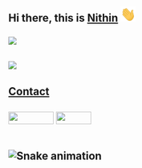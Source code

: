 <h2 align="left">Hi there, this is <a href="https://www.linkedin.com/in/nithin-soundar-2628a6199/" target="_blank" rel="noopener noreferrer">Nithin</a> <img src="https://raw.githubusercontent.com/ABSphreak/ABSphreak/master/gifs/Hi.gif" height="30" />

<a href="https://www.youtube.com/watch?v=dQw4w9WgXcQ"><img src="https://user-images.githubusercontent.com/73097560/115834477-dbab4500-a447-11eb-908a-139a6edaec5c.gif"></a>

<div>
  <a href="https://github.com/nithinsoundar">
   <img align="center" height="100" src="https://github-readme-stats.vercel.app/api/top-langs/?username=nithinsoundar&layout=compact&langs_count=16&theme=dracula"/>
</div>
  
  #### Contact 
<div> 
  <a href="https://www.linkedin.com/in/nithin-soundar-2628a6199/" target="_blank"><img src="https://img.shields.io/badge/-LinkedIn-%230077B5?style=for-the-badge&logo=linkedin&logoColor=white" target="_blank" width="90" height="25"></a> 
  <a href = "mailto: nithinsoundar@gmail.com"><img src="https://img.shields.io/badge/-Gmail-%23333?style=for-the-badge&logo=gmail&logoColor=white" target="_blank" width="70" height="25"></a>
 </br>
</br>
 
  ![Snake animation](https://github.com/nithinsoundar/nithinsoundar/blob/output/github-contribution-grid-snake.svg)
 
</div>
<!--
**nithinsoundar/nithinsoundar** is a ✨ _special_ ✨ repository because its `README.md` (this file) appears on your GitHub profile.

Here are some ideas to get you started:

- 🔭 I’m currently working on ...
- 🌱 I’m currently learning ...
- 👯 I’m looking to collaborate on ...
- 🤔 I’m looking for help with ...
- 💬 Ask me about ...
- 📫 How to reach me: ...
- 😄 Pronouns: ...
- ⚡ Fun fact: ...
-->
